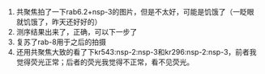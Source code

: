 1. 共聚焦拍了一下rab6.2+nsp-3的图片，但是不太好，可能是饥饿了（一眨眼就饥饿了，昨天还好好的）
2. 测序结果出来了，正确，可以下一步了
3. 复苏了rab-8用于之后的拍摄
4. 还用共聚焦大致的看了下kr543:nsp-2:nsp-3和kr296:nsp-2:nsp-3，前者我觉得荧光正常；后者的荧光我觉得不正常，看不见荧光。